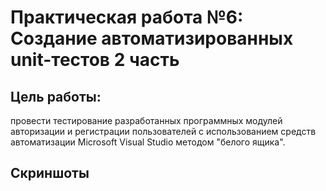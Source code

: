 # Практическая работа №6: Создание автоматизированных unit-тестов 2 часть
## Цель работы:

провести тестирование разработанных
программных модулей авторизации и регистрации пользователей с
использованием средств автоматизации Microsoft Visual Studio методом
"белого ящика".

## Скриншоты
